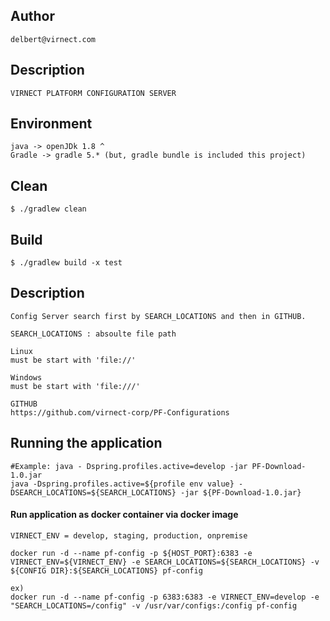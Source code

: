 ## Author

```
delbert@virnect.com

```

## Description

```
VIRNECT PLATFORM CONFIGURATION SERVER

```

## Environment

```
java -> openJDk 1.8 ^
Gradle -> gradle 5.* (but, gradle bundle is included this project)
```

## Clean
```
$ ./gradlew clean
```

## Build

```
$ ./gradlew build -x test
```

## Description
```
Config Server search first by SEARCH_LOCATIONS and then in GITHUB.

SEARCH_LOCATIONS : absoulte file path

Linux
must be start with 'file://'

Windows
must be start with 'file:///'

GITHUB
https://github.com/virnect-corp/PF-Configurations
```

## Running the application

```shell script
#Example: java - Dspring.profiles.active=develop -jar PF-Download-1.0.jar
java -Dspring.profiles.active=${profile env value} -DSEARCH_LOCATIONS=${SEARCH_LOCATIONS} -jar ${PF-Download-1.0.jar}
```

#### Run application as docker container via docker image

```shell script
VIRNECT_ENV = develop, staging, production, onpremise

docker run -d --name pf-config -p ${HOST_PORT}:6383 -e VIRNECT_ENV=${VIRNECT_ENV} -e SEARCH_LOCATIONS=${SEARCH_LOCATIONS} -v ${CONFIG DIR}:${SEARCH_LOCATIONS} pf-config

ex)
docker run -d --name pf-config -p 6383:6383 -e VIRNECT_ENV=develop -e "SEARCH_LOCATIONS=/config" -v /usr/var/configs:/config pf-config


```
